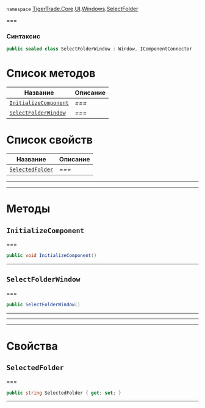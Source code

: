 
`namespace` [TigerTrade.Core](../../../../TigerTrade.Core.md).[UI](../../../../TigerTrade.Core/UI.md).[Windows](../../../../TigerTrade.Core/UI/Windows.md).[SelectFolder](../../../../TigerTrade.Core/UI/Windows/SelectFolder.md)


===

### Синтаксис
```csharp
public sealed class SelectFolderWindow : Window, IComponentConnector
```


# Список методов
| Название | Описание |
| --- | --- |
| [`InitializeComponent`](#method-initializecomponent) | *===* |
| [`SelectFolderWindow`](#method-selectfolderwindow) | *===* |

# Список свойств
| Название | Описание |
| --- | --- |
| [`SelectedFolder`](#property-selectedfolder) | *===* |





***  
***  
# Методы

## `InitializeComponent`<a href="method-initializecomponent" id="method-initializecomponent"></a>
===
```csharp
public void InitializeComponent()
```

***  

## `SelectFolderWindow`<a href="method-selectfolderwindow" id="method-selectfolderwindow"></a>
===
```csharp
public SelectFolderWindow()
```

***  
***  
 ***  
# Свойства

## `SelectedFolder`<a href="property-selectedfolder" id="property-selectedfolder"></a>
===
```csharp
public string SelectedFolder { get; set; }
```  
***

